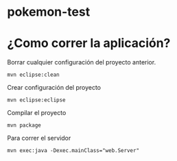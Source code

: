 # pokemon-test

# ¿Como correr la aplicación? 

Borrar cualquier configuración del proyecto anterior.

```
mvn eclipse:clean
```

Crear configuración del proyecto
```
mvn eclipse:eclipse
```

Compilar el proyecto

```
mvn package
```


Para correr el servidor

```
mvn exec:java -Dexec.mainClass="web.Server"
```

